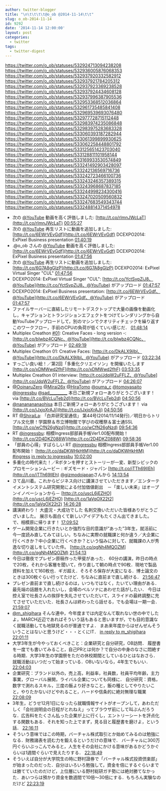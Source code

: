 ```yaml
---
author: twitter-blogger
title: "\n\t\t\t\t@o_ob @2014-11-14\t\t"
slug: o_ob-2014-11-14
id: 9292
date: '2014-11-14 12:00:00'
layout: post
categories:
  - twitter
tags:
  - twitter-digest
---
```


https://twitter.com/o_ob/statuses/532924713094238208 https://twitter.com/o_ob/statuses/532936005876068353 https://twitter.com/o_ob/statuses/532937920332582912 https://twitter.com/o_ob/statuses/532937921784205312 https://twitter.com/o_ob/statuses/532937923369238528 https://twitter.com/o_ob/statuses/532937924434608128 https://twitter.com/o_ob/statuses/532937996387905536 https://twitter.com/o_ob/statuses/532953368512036864 https://twitter.com/o_ob/statuses/532961735485841408 https://twitter.com/o_ob/statuses/532969539693076480 https://twitter.com/o_ob/statuses/532977728715112448 https://twitter.com/o_ob/statuses/532983974235086848 https://twitter.com/o_ob/statuses/532983975283683328 https://twitter.com/o_ob/statuses/533060393187282944 https://twitter.com/o_ob/statuses/533061399899930625 https://twitter.com/o_ob/statuses/533062258448801792 https://twitter.com/o_ob/statuses/533125651423703040 https://twitter.com/o_ob/statuses/533128811101958144 https://twitter.com/o_ob/statuses/533169933530574849 https://twitter.com/o_ob/statuses/533241492903428097 https://twitter.com/o_ob/statuses/533242136569716736 https://twitter.com/o_ob/statuses/533242723466100736 https://twitter.com/o_ob/statuses/533243246357389315 https://twitter.com/o_ob/statuses/533243968687837185 https://twitter.com/o_ob/statuses/533244998234300416 https://twitter.com/o_ob/statuses/533247020509560832 https://twitter.com/o_ob/statuses/533247683549343744 https://twitter.com/o_ob/statuses/533248814371454978  

*   次の [@YouTube](https://twitter.com/YouTube) 動画を高く評価しました: [http://t.co/rlmnJWcLaT](http://t.co/rlmnJWcLaT) [00:55:27](https://twitter.com/o_ob/statuses/532924713094238208)
*   次の [@YouTube](https://twitter.com/YouTube) 再生リストに動画を追加しました: [http://t.co/6EWrVEvGdf](http://t.co/6EWrVEvGdf) DCEXPO2014: ExPixel Business presentation [01:40:19](https://twitter.com/o_ob/statuses/532936005876068353)
*   .@o_ob さんの [@YouTube](https://twitter.com/YouTube) 動画を高く評価しました: [http://t.co/6EWrVEvGdf](http://t.co/6EWrVEvGdf) DCEXPO2014: ExPixel Business presentation [01:47:56](https://twitter.com/o_ob/statuses/532937920332582912)
*   次の [@YouTube](https://twitter.com/YouTube) 再生リストに動画を追加しました: [http://t.co/6G7A8gGlzP](http://t.co/6G7A8gGlzP) DCEXPO2014: ExPixel Virtual Singer "CUL" [01:47:56](https://twitter.com/o_ob/statuses/532937921784205312)
*   DCEXPO2014: ExPixel Virtual Singer "CUL": [http://t.co/YctSvpZiJ8、@YouTube](http://t.co/YctSvpZiJ8、@YouTube) がアップロード [01:47:57](https://twitter.com/o_ob/statuses/532937923369238528)
*   DCEXPO2014: ExPixel Business presentation: [http://t.co/6EWrVEvGdf、@YouTube](http://t.co/6EWrVEvGdf、@YouTube) がアップロード [01:47:57](https://twitter.com/o_ob/statuses/532937924434608128)
*   ファイルサーバーに直結したリモートデスクトップで大量の画像を動画化し，キャプションとトランジションエフェクトをつけてレンダリングから自動YouTubeアップロードして，別のマシンでクオリティチェックを繰り返すこのワークフロー，手前のCPUの負荷が低くていい感じだ． [01:48:14](https://twitter.com/o_ob/statuses/532937996387905536)
*   Multiplex Creathon [#01](https://twitter.com/search?q=%2301&src=hash): Creative Faces - long version -: [http://t.co/bIwbz4CQNc、@YouTube](http://t.co/bIwbz4CQNc、@YouTube) がアップロード [02:49:19](https://twitter.com/o_ob/statuses/532953368512036864)
*   Multiplex Creathon 01: Creative Faces: [http://t.co/DkALX9jlbl、@YouTube](http://t.co/DkALX9jlbl、@YouTube) がアップロード [03:22:34](https://twitter.com/o_ob/statuses/532961735485841408)
*   すっごい良い絵！／第2回「多重化クリエイソン」を開催いたします [http://t.co/xDMWwd2fhF](http://t.co/xDMWwd2fhF) [03:53:35](https://twitter.com/o_ob/statuses/532969539693076480)
*   Multiplex Creathon 01 interview: [http://t.co/JdqW2uFFLZ、@YouTube](http://t.co/JdqW2uFFLZ、@YouTube) がアップロード [04:26:07](https://twitter.com/o_ob/statuses/532977728715112448)
*   [@OoinaruZero](https://twitter.com/OoinaruZero) [@Mirai26x](https://twitter.com/Mirai26x) [@HiraTomo](https://twitter.com/HiraTomo) [@ouma_c](https://twitter.com/ouma_c) [@tomoyasaito](https://twitter.com/tomoyasaito) [@ingressbu](https://twitter.com/ingressbu) [@sad_________](https://twitter.com/sad_________) 本日ご新規フォローありがとうございます！ via [http://t.co/BVcLuTeb2d](http://t.co/BVcLuTeb2d) [04:50:56](https://twitter.com/o_ob/statuses/532983974235086848)
*   [@nananananaohisa](https://twitter.com/nananananaohisa) 本日ご新規フォローありがとうございます！ via [http://t.co/jJxjoXrAJj](http://t.co/jJxjoXrAJj) [04:50:56](https://twitter.com/o_ob/statuses/532983975283683328)
*   RT [@ShiraiLa](https://twitter.com/ShiraiLa): 「白井研究室通信」 第44号(2014/11/14発行)／明日からトリプル文化祭！学園祭＆市立博物館で学びの収穫祭＆富士通SSL [http://t.co/wCfN26gNzd](http://t.co/wCfN26gNzd) [09:54:36](https://twitter.com/o_ob/statuses/533060393187282944)
*   RT [@ingressbu](https://twitter.com/ingressbu): 相模Ingress部部員手帳Ver1.00配布開始！ [http://t.co/2D4DKZ088W](http://t.co/2D4DKZ088W) [09:58:36](https://twitter.com/o_ob/statuses/533061399899930625)
*   「部員の心得」すばらしい RT [@ingressbu](https://twitter.com/ingressbu) 相模Ingress部部員手帳Ver1.00配布開始！ [http://t.co/daDKWHkHtM](http://t.co/daDKWHkHtM) [#ingress](https://twitter.com/search?q=%23ingress&src=hash) [in reply to ingressbu](https://twitter.com/ingressbu/statuses/533056724651888640) [10:02:00](https://twitter.com/o_ob/statuses/533062258448801792)
*   多重化の時代来た！／Rボタンを押すとストーリーが一変、新型シビックのプロモーションムービー : ギズモード・ジャパン [http://t.co/iTTh69IlEh](http://t.co/iTTh69IlEh) [@gizmodojapan](https://twitter.com/gizmodojapan)さんから [14:13:54](https://twitter.com/o_ob/statuses/533125651423703040)
*   さて品川着。これからビジネス向けに講演させていただきます／エンターテイメントシステム研究開発による付加価値創出　－「楽しい未来」はオープンイノベーションから－ [http://t.co/uscL6jEZHO](http://t.co/uscL6jEZHO) [http://t.co/1aVqOX22t2](http://t.co/1aVqOX22t2) [14:26:28](https://twitter.com/o_ob/statuses/533128811101958144)
*   講演終わり！ 大盛況・大成功でした 名刺交換いただいた皆様ありがとうございました。 展示も面白くて新しいアイデアもたくさん出てきました。 で、相模原に帰ります！ [17:09:52](https://twitter.com/o_ob/statuses/533169933530574849)
*   ゲーム開発企業に行きたいとか強烈な目的意識が”あった”3年生，就活前に今一度読み直してみてほしい，ちなみに実際の就職課と何か違う／大企業に行くべきか？中小企業に行くべきか？という悩みに対して、就職課の人が秀逸な切り返しをしていた件。 [http://t.co/qgNh4MQOZM](http://t.co/qgNh4MQOZM) [21:54:13](https://twitter.com/o_ob/statuses/533241492903428097)
*   今日は徹夜でプレゼン原稿作った甲斐があった． 60分の講演，昨日の時点で20枚，それから客層を聞いて，作り直して朝の時点で90枚．現地で製品資料を加えて160枚也．ギガ超え．そろそろ保存が大変になる．博士論文のときは300枚ぐらい行ってたけど．ちなみに直前まで直し続ける． [21:56:47](https://twitter.com/o_ob/statuses/533242136569716736)
*   プレゼン直前まで直し続けるのは，いつもではなく，たいてい理由がある． 最先端の話題を入れたいし，会場のペルソナにあわせた話がしたい． 今日は控え室で社長さんの挨拶を失礼させていただいて，スライドの最終調整に充てさせていただいた．社長さんは終わったら話せる，でも会場は一期一会． [21:59:07](https://twitter.com/o_ob/statuses/533242723466100736)
*   [@m_shigihara](https://twitter.com/m_shigihara) そんな連中，今年度までは内定なんて取れない世の中でしたよ，MARCH近辺であればそういう話もあると思いますが，でも目的意識なく就職活動しても地獄見るのが普通ですよ． まあ来年度からはぜんぜんそういうことはないと思うけど・・・とくにIT． [in reply to m_shigihara](https://twitter.com/m_shigihara/statuses/533242772120023041) [22:01:11](https://twitter.com/o_ob/statuses/533243246357389315)
*   大学3年生が今やっておくべきこと：企業研究と自分研究，OB訪問． 履歴書を一度でも書いてみること，自己PRとは何か？で自分の中身のなさに悶絶する時期．大学3年生の学園祭をただの休校期間としているひとはなおさら． 就職活動はいつだって始まっている．OBいないなら，4年生でもいい． [22:04:03](https://twitter.com/o_ob/statuses/533243968687837185)
*   企業研究：ブランド以外の，売上高，利益率，社員数，社員平均年齢，主力事業，グローバル展開，ライバル企業についても同様に． 自分研究：資格，数字で測れるスキル，三度の飯より好きなこと，飯の種としてやりたいこと，やりたかないけどやれること，ハードや信条的に絶対無理な職業 [22:08:09](https://twitter.com/o_ob/statuses/533244998234300416)
*   3年生，どうせ12月1日になったら就職情報サイトがオープンして，あわただしく「会社説明会の日程がとれねえ」ってブラウザ前にして叫ぶんだろうな．広告料をたくさん払った企業が上に行くし，エントリーシートを評点化する関数もある．それを知った上でまず，見る目と履歴書を磨けよ，という話． [22:16:11](https://twitter.com/o_ob/statuses/533247020509560832)
*   そういう意味ではこの時期，バーチャル株式取引とか始めてみるのは勉強になる．財務諸表を読む力を鍛えるというだけの意味で． バーチャルに300万円ぐらいぶっこんでみると，人生をその会社にかける意味があるかどうかぐらいは1週間ぐらいで見えたりする． [22:18:49](https://twitter.com/o_ob/statuses/533247683549343744)
*   そういえば自分が大学院生の時に野村證券で「バーチャル株式投資倶楽部」が始まったのだった．自分はいろいろ勉強して，資金を倍にするぐらいまでは勝てていたのだけど，上位層にいる野村総研ガチ勢には絶対勝てなかった．あいつらは預かり資金を数週間で10倍～30倍にする．もちろん実験なのだけど [22:23:19](https://twitter.com/o_ob/statuses/533248814371454978)